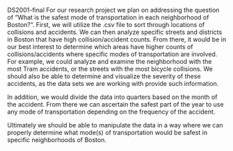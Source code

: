 DS2001-final
For our research project we plan on addressing the question of “What is the safest mode of transportation in each neighborhood of Boston?”.  First, we will utilize the .csv file to sort through locations of collisions and accidents. We can then analyze specific streets and districts in Boston that have high collision/accident counts. From there, it would be in our best interest to determine which areas have higher counts of collisions/accidents where specific modes of transportation are involved. For example, we could analyze and examine the neighborhood with the most Tram accidents, or the streets with the most bicycle collisions. We should also be able to determine and visualize the severity of these accidents, as the data sets we are working with provide such information. 

In addition, we would divide the data into quarters based on the month of the accident. From there we can ascertain the safest part of the year to use any mode of transportation depending on the frequency of the accident. 

Ultimately we should be able to manipulate the data in a way where we can properly determine what mode(s) of transportation  would be safest in specific neighborhoods of Boston.
